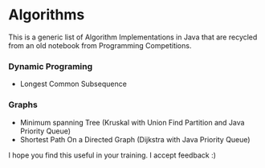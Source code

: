 # Algorithms
This is a generic list of Algorithm Implementations in Java that are recycled from an old notebook from Programming Competitions.

### Dynamic Programing
* Longest Common Subsequence

### Graphs
* Minimum spanning Tree (Kruskal with Union Find Partition and Java Priority Queue)
* Shortest Path On a Directed Graph (Dijkstra with Java Priority Queue)

I hope you find this useful in your training. I accept feedback :)
